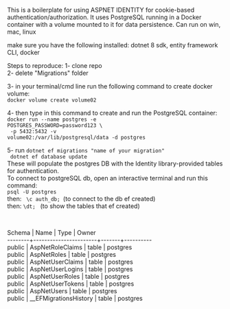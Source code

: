 This is a boilerplate for using ASPNET IDENTITY for cookie-based authentication/authorization. It uses PostgreSQL running in a Docker container with a volume
mounted to it for data persistence. Can run on win, mac, linux

make sure you have the following installed: 
dotnet 8 sdk, entity framework CLI, docker

Steps to reproduce:
1- clone repo <br>
2- delete "Migrations" folder <br>

3- in your terminal/cmd line run the following command to create docker volume: <br>
 <code>docker volume create volume02</code> 
 <br>

4- then type in this command to create and run the PostgreSQL container:<br>
<code>docker run --name postgres -e POSTGRES_PASSWORD=password123 \ <br>
-p 5432:5432 -v volume02:/var/lib/postgresql/data -d postgres</code> <br>

5- run <code>dotnet ef migrations "name of your migration"</code> <br>
     <code> dotnet ef database update </code> <br>
 These will populate the postgres DB with the Identity library-provided tables for authentication. 
<br>
To connect to postgreSQL db, open an interactive terminal and run this command:<br>
<code>psql -U postgres</code> <br>
then: <code> \c auth_db; </code>(to connect to the db ef created)<br>
then: <code>\dt; </code> (to show the tables that ef created)

<br>

 Schema |         Name          | Type  |  Owner   <br>
--------+-----------------------+-------+---------- <br>
 public | AspNetRoleClaims      | table | postgres <br>
 public | AspNetRoles           | table | postgres <br>
 public | AspNetUserClaims      | table | postgres <br>
 public | AspNetUserLogins      | table | postgres <br>
 public | AspNetUserRoles       | table | postgres <br>
 public | AspNetUserTokens      | table | postgres <br>
 public | AspNetUsers           | table | postgres <br>
 public | __EFMigrationsHistory | table | postgres <br>

 
